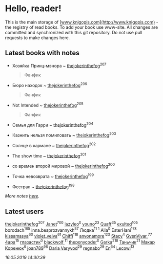 # Hello, reader!
This is the main storage of [www.knigopis.com](http://www.knigopis.com) - the registry of read books.
To add your book use www-site. All changes are committed and synchronized with this git repository.
Do not use pull requests to make changes here.


## Latest books with notes
* Хозяйка Принц-мэнора ~ [thejokerinthefog](users/317/317244423-vkontakte)<sup>207</sup>
    > Фанфик

* Бюро находок ~ [thejokerinthefog](users/317/317244423-vkontakte)<sup>206</sup>
    > Фанфик

* Not Intended ~ [thejokerinthefog](users/317/317244423-vkontakte)<sup>205</sup>
    > Фанфик

* Семья для Гарри ~ [thejokerinthefog](users/317/317244423-vkontakte)<sup>204</sup>

* Казнить нельзя помиловать ~ [thejokerinthefog](users/317/317244423-vkontakte)<sup>203</sup>

* Солнце в кармане ~ [thejokerinthefog](users/317/317244423-vkontakte)<sup>202</sup>

* The show time ~ [thejokerinthefog](users/317/317244423-vkontakte)<sup>201</sup>

* со времен второй мировой ~ [thejokerinthefog](users/317/317244423-vkontakte)<sup>200</sup>

* Точка невозврата ~ [thejokerinthefog](users/317/317244423-vkontakte)<sup>199</sup>

* Фестрал ~ [thejokerinthefog](users/317/317244423-vkontakte)<sup>198</sup>


_More notes [here](latest_books_with_notes.md)._


## Latest users
[thejokerinthefog](users/317/317244423-vkontakte)<sup>207</sup> 
[Janet](users/108/108113656204404967440-google)<sup>700</sup> 
[lazyleo](users/116/116845519572391639637-google)<sup>0</sup> 
[youno](users/302/302928912-vkontakte)<sup>23</sup> 
[Quaff](users/122/12267158-vkontakte)<sup>35</sup> 
[exulted](users/100/100599204551896265722-google)<sup>105</sup> 
[borodach](users/157/15706320-vkontakte)<sup>165</sup> 
[inna.besprozvannykh](users/733/73323849-yandex)<sup>57</sup> 
[Людка](users/111/111038749-vkontakte)<sup>11</sup> 
[](users/114/114792281744850455512-google)<sup>1</sup> 
[Alla](users/103/103352250712959229257-google)<sup>0</sup> 
[EsterHani](users/305/30558181-vkontakte)<sup>178</sup> 
[kissamasya](users/684/68439978-vkontakte)<sup>60</sup> 
[violet_velva](users/116/116961712580551399099-google)<sup>61</sup> 
[Chiffi](users/105/105831994080785626680-google)<sup>118</sup> 
[anvonamore](users/595/5957175-vkontakte)<sup>123</sup> 
[Stacy](users/309/30902475-vkontakte)<sup>4</sup> 
[GvenVivar ](users/158/158266434925901-facebook)<sup>77</sup> 
[4apa](users/117/117392596378069249667-google)<sup>15</sup> 
[глазастик](users/115/115257673890455357280-google)<sup>0</sup> 
[blackwolf ](users/236/236639644-vkontakte)<sup>11</sup> 
[theponycoder](users/195/195144442-vkontakte)<sup>0</sup> 
[Garka](users/115/115753719718250012620-google)<sup>218</sup> 
[Таньчик](users/209/2096581563762610-facebook)<sup>21</sup> 
[Макар Коренюк](users/126/126368737-vkontakte)<sup>6</sup> 
[joan789](users/240/2401650-vkontakte)<sup>98</sup> 
[Daria Varyvod](users/829/829893410524253-facebook)<sup>29</sup> 
[regnabo](users/870/870059322-yandex)<sup>29</sup> 
[En](users/333/333646551-vkontakte)<sup>64</sup> 
[Lecowi](users/521/521873425-vkontakte)<sup>13</sup> 


_16.05.2019 14:30:39_
